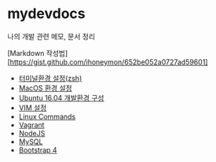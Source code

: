 # mydevdocs
나의 개발 관련 메모, 문서 정리

[Markdown 작성법][https://gist.github.com/ihoneymon/652be052a0727ad59601]

- [터미널환경 설정(zsh)](./Terminal_Environment.md)
- [MacOS 환경 설정](./MacOS_Setup.md)
- [Ubuntu 16.04 개발환경 구성](./Setup_Dev_Env_Ubuntu1604.md)
- [VIM 설정](./VIM.md)
- [Linux Commands](./Linux_Commands.md)
- [Vagrant](./Vagrant.md)
- [NodeJS](./NodeJS.md)
- [MySQL](./MySQL.md)
- [Bootstrap 4](./Bootstrap4.md)
